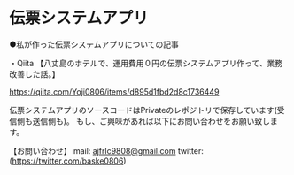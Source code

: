 # 伝票システムアプリ


●私が作った伝票システムアプリについての記事

・Qiita 【八丈島のホテルで、運用費用０円の伝票システムアプリ作って、業務改善した話。】

https://qiita.com/Yoji0806/items/d895d1fbd2d8c1736449



伝票システムアプリのソースコードはPrivateのレポジトリで保存しています(受信側も送信側も)。
もし、ご興味があれば以下にお問い合わせをお願い致します。

【お問い合わせ】
mail: ajfrlc9808@gmail.com
twitter: (https://twitter.com/baske0806)



